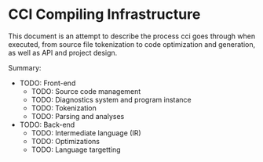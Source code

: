 # CCI Compiling Infrastructure

This document is an attempt to describe the process cci goes through
when executed, from source file tokenization to code optimization and
generation, as well as API and project design.

Summary:

+ TODO: Front-end
  + TODO: Source code management
  + TODO: Diagnostics system and program instance
  + TODO: Tokenization
  + TODO: Parsing and analyses
+ TODO: Back-end
  + TODO: Intermediate language (IR)
  + TODO: Optimizations
  + TODO: Language targetting

